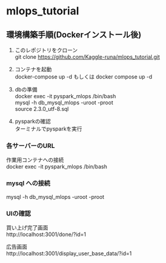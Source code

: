 # mlops_tutorial

## 環境構築手順(Dockerインストール後)

1. このレポジトリをクローン   
git clone https://github.com/Kaggle-runa/mlops_tutorial.git

2. コンテナを起動   
docker-compose up -d もしくは docker compose up -d

3. dbの準備   
docker exec -it pyspark_mlops /bin/bash   
mysql -h db_mysql_mlops -uroot -proot    
source 2.3.0_utf-8.sql   

4. pysparkの確認   
ターミナルでpysparkを実行


### 各サーバーのURL
作業用コンテナへの接続   
docker exec -it pyspark_mlops /bin/bash

### mysql への接続   
mysql -h db_mysql_mlops -uroot -proot

### UIの確認
買い上げ完了画面   
http://localhost:3001/done/?id=1

広告画面   
http://localhost:3001/display_user_base_data/?id=1
